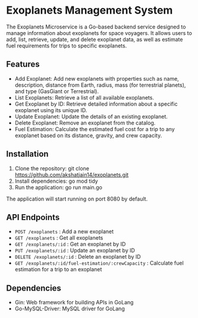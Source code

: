 # Exoplanets Management System

The Exoplanets Microservice is a Go-based backend service designed to manage information about exoplanets for space voyagers. It allows users to add, list, retrieve, update, and delete exoplanet data, as well as estimate fuel requirements for trips to specific exoplanets.

## Features

 - Add Exoplanet: Add new exoplanets with properties such as name, description, distance from Earth, radius, 
     mass (for terrestrial planets), and type (GasGiant or Terrestrial).
 - List Exoplanets: Retrieve a list of all available exoplanets.
 - Get Exoplanet by ID: Retrieve detailed information about a specific exoplanet using its unique ID.
 - Update Exoplanet: Update the details of an existing exoplanet.
 - Delete Exoplanet: Remove an exoplanet from the catalog.
 - Fuel Estimation: Calculate the estimated fuel cost for a trip to any exoplanet based on its distance, gravity, and crew capacity.

## Installation

1. Clone the repository:
git clone https://github.com/akshatjain14/exoplanets.git
2. Install dependencies:
go mod tidy
3. Run the application:
go run main.go


The application will start running on port 8080 by default.

## API Endpoints

- `POST /exoplanets` : Add a new exoplanet
- `GET /exoplanets` : Get all exoplanets
- `GET /exoplanets/:id` : Get an exoplanet by ID
- `PUT /exoplanets/:id` : Update an exoplanet by ID
- `DELETE /exoplanets/:id` : Delete an exoplanet by ID
- `GET /exoplanets/:id/fuel-estimation/:crewCapacity` : Calculate fuel estimation for a trip to an exoplanet

## Dependencies

- Gin: Web framework for building APIs in GoLang
- Go-MySQL-Driver: MySQL driver for GoLang







